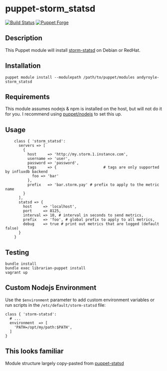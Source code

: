 # puppet-storm_statsd

[![Build Status](https://travis-ci.org/andyroyle/puppet-storm-statsd.png)](https://travis-ci.org/andyroyle/puppet-storm-statsd) [![Puppet Forge](http://img.shields.io/puppetforge/v/andyroyle/storm_statsd.svg?style=flat)](https://forge.puppetlabs.com/andyroyle/storm_statsd)

## Description

This Puppet module will install [storm-statsd](https://github.com/andyroyle/puppet-storm-statsd/) on Debian or RedHat.

## Installation

`puppet module install --modulepath /path/to/puppet/modules andyroyle-storm_statsd`

## Requirements

This module assumes nodejs & npm is installed on the host, but will not do it for you. I recommend using [puppet/nodejs](https://github.com/puppet-community/puppet-nodejs) to set this up.

## Usage
```puppet
    class { 'storm_statsd':
      servers => [
        {
          host     => 'http://my.storm.1.instance.com',
          username => 'user',
          password => 'password',
          tags     => {                     # tags are only supported by influxdb backend
            foo => 'bar'
          },
          prefix   => 'bar.storm.yay' # prefix to apply to the metric name
        }
      ],
      statsd => {
        host     => 'localhost',
        port     => 8125,
        interval => 10, # interval in seconds to send metrics,
        prefix   => 'foo', # global prefix to apply to all metrics,
        debug    => true # print out metrics that are logged (default false)
      }
    }
```

## Testing

```
bundle install
bundle exec librarian-puppet install
vagrant up
```

## Custom Nodejs Environment

Use the `$environment` parameter to add custom environment variables or run scripts in the `/etc/default/storm-statsd` file:

```
class { 'storm-statsd':
  # ...
  environment  => [
    'PATH=/opt/my/path:$PATH',
  ]
}
```

## This looks familiar
Module structure largely copy-pasted from [puppet-statsd](https://github.com/justindowning/puppet-statsd)
